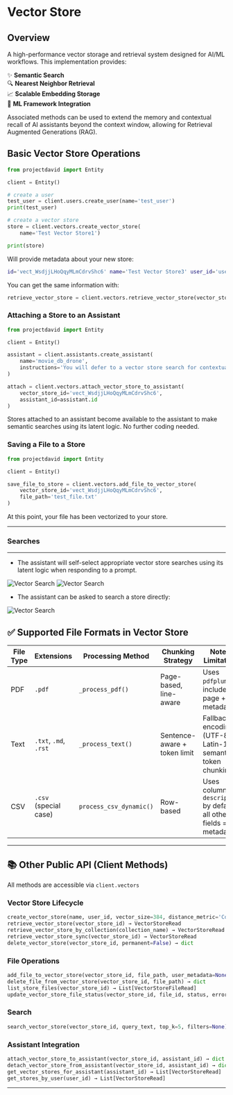 
# Vector Store
## Overview

A high-performance vector storage and retrieval system designed for AI/ML workflows. This implementation provides:

✨ **Semantic Search**  
🔍 **Nearest Neighbor Retrieval**  
📈 **Scalable Embedding Storage**  
🤖 **ML Framework Integration**

Associated methods can be used to extend the memory and contextual recall of AI assistants beyond the context window, allowing for Retrieval Augmented Generations (RAG).  

## Basic Vector Store Operations

```python
from projectdavid import Entity

client = Entity()

# create a user
test_user = client.users.create_user(name='test_user')
print(test_user)

# create a vector store
store = client.vectors.create_vector_store(
    name='Test Vector Store1')

print(store)
```

Will provide metadata about your new store:

```bash
id='vect_WsdjjLHoQqyMLmCdrvShc6' name='Test Vector Store3' user_id='user_gTv1u0Lb97qRpZbbMa4GxF' collection_name='vect_WsdjjLHoQqyMLmCdrvShc6' vector_size=384 distance_metric='COSINE' created_at=1743991638 updated_at=None status=<StatusEnum.active: 'active'> config={} file_count=0
```

You can get the same information with:

```python
retrieve_vector_store = client.vectors.retrieve_vector_store(vector_store_id='vect_WsdjjLHoQqyMLmCdrvShc6')
```

### Attaching a Store to an Assistant

```python
from projectdavid import Entity

client = Entity()

assistant = client.assistants.create_assistant(
    name='movie_db_drone',
    instructions='You will defer to a vector store search for contextual information before every response'
)

attach = client.vectors.attach_vector_store_to_assistant(
    vector_store_id='vect_WsdjjLHoQqyMLmCdrvShc6',
    assistant_id=assistant.id
)
```

Stores attached to an assistant become available to the assistant 
to make semantic searches using its latent logic. No further coding needed. 

### Saving a File to a Store

```python
from projectdavid import Entity

client = Entity()

save_file_to_store = client.vectors.add_file_to_vector_store(
    vector_store_id='vect_WsdjjLHoQqyMLmCdrvShc6',
    file_path='test_file.txt'
)
```

At this point, your file has been vectorized to your store.


---

### Searches



---






- The assistant will self-select appropriate vector store 
searches using its latent logic when responding to a prompt.

![Vector Search](/assets/latent_vector_db.png)
![Vector Search](/assets/latent_vector_db2.png)

- The assistant can be asked to search a store directly:

![Vector Search](/assets/direct_vector_search2.png)

## ✅ Supported File Formats in Vector Store

| File Type | Extensions             | Processing Method         | Chunking Strategy            | Notes / Limitations                                                 |
|-----------|------------------------|----------------------------|------------------------------|----------------------------------------------------------------------|
| PDF       | `.pdf`                 | `_process_pdf()`           | Page-based, line-aware       | Uses `pdfplumber`; includes page + line metadata                    |
| Text      | `.txt`, `.md`, `.rst`  | `_process_text()`          | Sentence-aware + token limit | Fallback encodings (UTF-8 / Latin-1); semantic + token chunking     |
| CSV       | `.csv` (special case)  | `process_csv_dynamic()`    | Row-based                    | Uses column `description` by default; all other fields = metadata   |

---

## 📚 Other Public API (Client Methods)

All methods are accessible via `client.vectors`

### Vector Store Lifecycle

```python
create_vector_store(name, user_id, vector_size=384, distance_metric='Cosine') → VectorStoreRead
retrieve_vector_store(vector_store_id) → VectorStoreRead
retrieve_vector_store_by_collection(collection_name) → VectorStoreRead
retrieve_vector_store_sync(vector_store_id) → VectorStoreRead
delete_vector_store(vector_store_id, permanent=False) → dict
```

### File Operations

```python
add_file_to_vector_store(vector_store_id, file_path, user_metadata=None) → VectorStoreRead
delete_file_from_vector_store(vector_store_id, file_path) → dict
list_store_files(vector_store_id) → List[VectorStoreFileRead]
update_vector_store_file_status(vector_store_id, file_id, status, error_message=None) → VectorStoreFileRead
```

### Search

```python
search_vector_store(vector_store_id, query_text, top_k=5, filters=None) → List[dict]
```

### Assistant Integration

```python
attach_vector_store_to_assistant(vector_store_id, assistant_id) → dict
detach_vector_store_from_assistant(vector_store_id, assistant_id) → dict
get_vector_stores_for_assistant(assistant_id) → List[VectorStoreRead]
get_stores_by_user(user_id) → List[VectorStoreRead]
```

---
